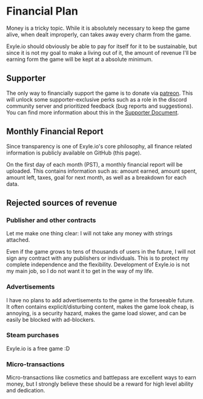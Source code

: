 # Financial Plan

Money is a tricky topic. While it is absolutely necessary to keep the game alive,
when dealt improperly, can takes away every charm from the game.

Exyle.io should obviously be able to pay for itself for it to be sustainable,
but since it is not my goal to make a living out of it, the amount of revenue
I'll be earning form the game will be kept at a absolute minimum.

## Supporter

The only way to financially support the game is to donate via
[patreon](https://www.patreon.com/developomp). This will unlock some supporter-exclusive
perks such as a role in the discord community server and prioritized feedback
(bug reports and suggestions). You can find more information about this in the
[Supporter Document](/docs/game-design/supporter).

## Monthly Financial Report

Since transparency is one of Exyle.io's core philosophy, all finance
related information is publicly available on GitHub (this page).

On the first day of each month (PST), a monthly financial report will be uploaded.
This contains information such as: amount earned, amount spent, amount left,
taxes, goal for next month, as well as a breakdown for each data.

## Rejected sources of revenue

### Publisher and other contracts

Let me make one thing clear: I will not take any money with strings attached.

Even if the game grows to tens of thousands of users in the future,
I will not sign any contract with any publishers or individuals.
This is to protect my complete independence and the flexibility.
Development of Exyle.io is not my main job, so I do not want it to get in the
way of my life.

### Advertisements

I have no plans to add advertisements to the game in the forseeable future.
It often contains explicit/disturbing content, makes the game look cheap,
is annoying, is a security hazard, makes the game load slower,
and can be easily be blocked with ad-blockers.

### Steam purchases

Exyle.io is a free game :D

### Micro-transactions

Micro-transactions like cosmetics and battlepass are excellent ways to earn money,
but I strongly believe these should be a reward for high level ability and dedication.
